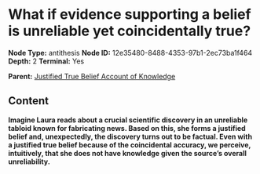 # What if evidence supporting a belief is unreliable yet coincidentally true?

**Node Type:** antithesis
**Node ID:** 12e35480-8488-4353-97b1-2ec73ba1f464
**Depth:** 2
**Terminal:** Yes

**Parent:** [Justified True Belief Account of Knowledge](justified-true-belief-account-of-knowledge.md)

## Content

**Imagine Laura reads about a crucial scientific discovery in an unreliable tabloid known for fabricating news. Based on this, she forms a justified belief and, unexpectedly, the discovery turns out to be factual. Even with a justified true belief because of the coincidental accuracy, we perceive, intuitively, that she does not have knowledge given the source’s overall unreliability.**
